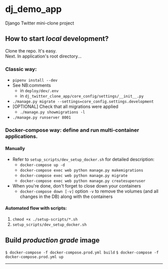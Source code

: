 # dj_demo_app
Django Twitter mini-clone project

## How to start _local_ development?
Clone the repo. It's easy.  
Next. In application's root directory...

### Classic way:

- `pipenv install --dev`
- See NB:comments
    - in `deploy/dev/.env`
    - in `dj_twitter_clone_app/core_config/settings/__init__.py`
- `./manage.py migrate --settings=core_config.settings.development`
- [OPTIONAL] Check that all migrations were applied
  - `./manage.py showmigrations -l`
- `./manage.py runserver 8001`

### Docker-compose way: define and run multi-container applications.

#### Manually

- Refer to `setup_scripts/dev_setup_docker.sh` for detailed description:
  - `docker-compose up -d`
  - `docker-compose exec web python manage.py makemigrations`
  - `docker-compose exec web python manage.py migrate`
  - `docker-compose exec web python manage.py createsuperuser`
- When you're done, don't forget to close down your containers
  - `docker-compose down [-v]` option `-v` to remove the volumes (and all changes in the DB) along with the containers

#### Automated flow with scripts:

1. `chmod +x ./setup-scripts/*.sh`
3. `setup_scripts/dev_setup_docker.sh`

## Build _production grade_ image

`$ docker-compose -f docker-compose.prod.yml build`
`$ docker-compose -f docker-compose.prod.yml up`

[comment]: <> (# build the flask container)

[comment]: <> (docker build -t prakhar1989/foodtrucks-web .)

[comment]: <> (# create the network)

[comment]: <> (docker network create foodtrucks-net)

[comment]: <> (# start the ES container)

[comment]: <> (docker run -d --name es --net foodtrucks-net -p 9200:9200 -p 9300:9300 -e "discovery.type=single-node")

[comment]: <> (docker.elastic.co/elasticsearch/elasticsearch:6.3.2)

[comment]: <> (# start the flask app container)

[comment]: <> (docker run -d --net foodtrucks-net -p 5000:5000 --name foodtrucks-web prakhar1989/foodtrucks-web)

----------------------------------------

[comment]: <> (init-user.sh)

[comment]: <> (set -e)

[comment]: <> (psql -v ON_ERROR_STOP=1 --username postgres <<-EOSQL CREATE DATABASE cars_db; CREATE USER cars_admin WITH PASSWORD ')

[comment]: <> (root'; ALTER ROLE cars_admin SET client_encoding TO 'utf8'; ALTER ROLE cars_admin SET default_transaction_isolation TO ')

[comment]: <> (read committed'; ALTER ROLE cars_admin SET timezone TO 'UTC'; GRANT ALL PRIVILEGES ON DATABASE cars_db TO cars_admin;)

[comment]: <> (EOSQL)